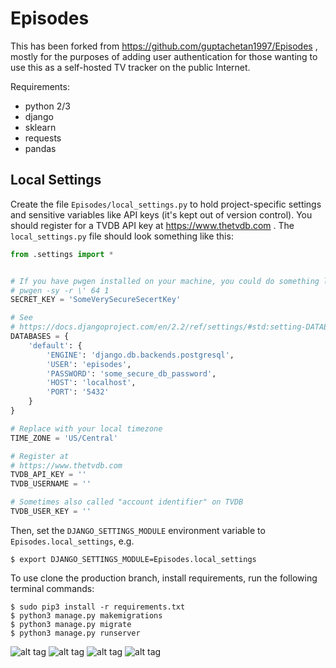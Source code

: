 # Episodes

This has been forked from https://github.com/guptachetan1997/Episodes , mostly for the purposes of adding user authentication for those wanting to use this as a self-hosted TV tracker on the public Internet.

Requirements:

 * python 2/3
 * django
 * sklearn
 * requests
 * pandas

## Local Settings

Create the file `Episodes/local_settings.py` to hold project-specific settings and sensitive variables like API keys (it's kept out of version control). You should register for a TVDB API key at https://www.thetvdb.com . The `local_settings.py` file should look something like this: 

```py
from .settings import *


# If you have pwgen installed on your machine, you could do something like
# pwgen -sy -r \' 64 1
SECRET_KEY = 'SomeVerySecureSecertKey'

# See
# https://docs.djangoproject.com/en/2.2/ref/settings/#std:setting-DATABASES
DATABASES = {
    'default': {
        'ENGINE': 'django.db.backends.postgresql',
        'USER': 'episodes',
        'PASSWORD': 'some_secure_db_password',
        'HOST': 'localhost',
        'PORT': '5432'
    }
}

# Replace with your local timezone
TIME_ZONE = 'US/Central'

# Register at
# https://www.thetvdb.com
TVDB_API_KEY = ''
TVDB_USERNAME = ''

# Sometimes also called "account identifier" on TVDB
TVDB_USER_KEY = ''
```

Then, set the `DJANGO_SETTINGS_MODULE` environment variable to `Episodes.local_settings`, e.g.

```
$ export DJANGO_SETTINGS_MODULE=Episodes.local_settings
```

To use clone the production branch, install requirements, run the following terminal commands:

    $ sudo pip3 install -r requirements.txt
    $ python3 manage.py makemigrations
    $ python3 manage.py migrate
    $ python3 manage.py runserver
    
![alt tag](https://raw.githubusercontent.com/guptachetan1997/Episodes/master/1.jpeg)
![alt tag](https://raw.githubusercontent.com/guptachetan1997/Episodes/master/2.jpeg)
![alt tag](https://raw.githubusercontent.com/guptachetan1997/Episodes/master/3.jpeg)
![alt tag](https://raw.githubusercontent.com/guptachetan1997/Episodes/master/4.jpeg)

